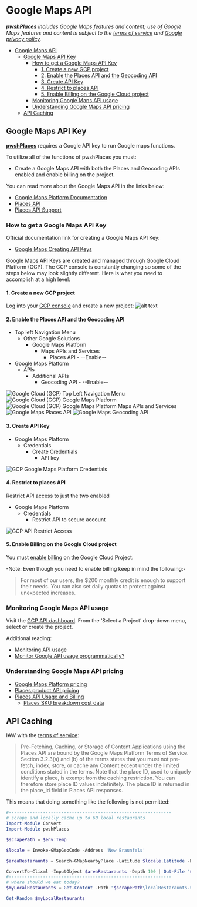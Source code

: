 # Google Maps API

***[pwshPlaces](https://github.com/techthoughts2/pwshPlaces)** includes Google Maps features and content; use of Google Maps features and content is subject to the [terms of service](https://cloud.google.com/maps-platform/terms/) and [Google privacy policy](https://www.google.com/policies/privacy/).*

- [Google Maps API](#google-maps-api)
  - [Google Maps API Key](#google-maps-api-key)
    - [How to get a Google Maps API Key](#how-to-get-a-google-maps-api-key)
      - [1. Create a new GCP project](#1-create-a-new-gcp-project)
      - [2. Enable the Places API and the Geocoding API](#2-enable-the-places-api-and-the-geocoding-api)
      - [3. Create API Key](#3-create-api-key)
      - [4. Restrict to places API](#4-restrict-to-places-api)
      - [5. Enable Billing on the Google Cloud project](#5-enable-billing-on-the-google-cloud-project)
    - [Monitoring Google Maps API usage](#monitoring-google-maps-api-usage)
    - [Understanding Google Maps API pricing](#understanding-google-maps-api-pricing)
  - [API Caching](#api-caching)

## Google Maps API Key

**[pwshPlaces](https://github.com/techthoughts2/pwshPlaces)** requires a Google API key to run Google maps functions.

To utilize all of the functions of pwshPlaces you must:

- Create a Google Maps API with both the Places and Geocoding APIs enabled and enable billing on the project.

You can read more about the Google Maps API in the links below:

- [Google Maps Platform Documentation](https://developers.google.com/maps/documentation#places)
- [Places API](https://developers.google.com/maps/documentation/places/web-service/overview)
- [Places API Support](https://developers.google.com/maps/documentation/places/web-service/support)

### How to get a Google Maps API Key

Official documentation link for creating a Google Maps API Key:

- [Google Maps Creating API Keys](https://developers.google.com/maps/documentation/places/web-service/get-api-key#creating-api-keys)

Google Maps API Keys are created and managed through Google Cloud Platform (GCP). The GCP console is constantly changing so some of the steps below may look slightly different. Here is what you need to accomplish at a high level:

#### 1. Create a new GCP project

Log into your [GCP console](https://console.cloud.google.com/home/) and create a new project:
![alt text](../media/gcp_new_project.PNG 'Title')

#### 2. Enable the Places API and the Geocoding API

- Top left Navigation Menu
  - Other Google Solutions
    - Google Maps Platform
      - Maps APIs and Services
        - Places API - --Enable--
- Google Maps Platform
  - APIs
    - Additional APIs
      - Geocoding API - --Enable--

![Google Cloud (GCP) Top Left Navigation Menu](../media/google_cloud_top_left_navigation_menu.PNG 'GCP Navigation Menu')
![Google Cloud (GCP) Google Maps Platform](../media/gcp_google_maps_platform.PNG 'GCP Google Maps Platform')
![Google Cloud (GCP) Google Maps Platform Maps APIs and Services](../media/google_maps_platform_maps_api_and_services.PNG 'Google Maps Platform Maps APIs and Services')
![Google Maps Places API](../media/gcp_enable_places_api.PNG 'Google Maps Places API')
![Google Maps Geocoding API](../media/gcp_enable_geocoding_api.PNG 'Google Maps Geocoding API')

#### 3. Create API Key

- Google Maps Platform
  - Credentials
    - Create Credentials
      - API key

![GCP Google Maps Platform Credentials](../media/gcp_google_maps_create_credential_api.PNG 'Google Maps Platform Credentials')

#### 4. Restrict to places API

Restrict API access to just the two enabled

- Google Maps Platform
  - Credentials
    - Restrict API to secure account

![GCP API Restrict Access](../media/gcp_api_services_restrict_api_key.PNG 'API Restrict Access')

#### 5. Enable Billing on the Google Cloud project

You must [enable billing](https://console.cloud.google.com/project/_/billing/enable) on the Google Cloud Project.

-Note: Even though you need to enable billing keep in mind the following:-

> For most of our users, the $200 monthly credit is enough to support their needs. You can also set daily quotas to protect against unexpected increases.

### Monitoring Google Maps API usage

Visit the [GCP API dashboard](https://console.developers.google.com/apis/dashboard). From the ‘Select a Project’ drop-down menu, select or create the project.

Additional reading:

- [Monitoring API usage](https://cloud.google.com/apis/docs/monitoring)
- [Monitor Google API usage programmatically?](https://stackoverflow.com/questions/62511759/monitor-google-api-usage-programmatically)

### Understanding Google Maps API pricing

- [Google Maps Platform pricing](https://cloud.google.com/maps-platform/pricing)
- [Places product API pricing](https://developers.google.com/maps/billing/gmp-billing#places-product)
- [Places API Usage and Billing](https://developers.google.com/maps/documentation/places/web-service/usage-and-billing)
  - [Places SKU breakdown cost data](https://developers.google.com/maps/billing/gmp-billing#basic-data)

## API Caching

IAW with the [terms of service](https://cloud.google.com/maps-platform/terms/):

> Pre-Fetching, Caching, or Storage of Content
Applications using the Places API are bound by the Google Maps Platform Terms of Service. Section 3.2.3(a) and (b) of the terms states that you must not pre-fetch, index, store, or cache any Content except under the limited conditions stated in the terms.
Note that the place ID, used to uniquely identify a place, is exempt from the caching restriction. You can therefore store place ID values indefinitely. The place ID is returned in the place_id field in Places API responses.

This means that doing something like the following is not permitted:

```powershell
#--------------------------------------------------------------
# scrape and locally cache up to 60 local restaurants
Import-Module Convert
Import-Module pwshPlaces

$scrapePath = $env:Temp

$locale = Invoke-GMapGeoCode -Address 'New Braunfels'

$areaRestaraunts = Search-GMapNearbyPlace -Latitude $locale.Latitude -Longitude $locale.Longitude -Radius 10000 -RankByProminence -Type restaurant -AllSearchResults

ConvertTo-Clixml -InputObject $areaRestaraunts -Depth 100 | Out-File "$scrapePath\localRestaraunts.xml"
#--------------------------------------------------------------
# where should we eat today?
$myLocalRestaurants = Get-Content -Path "$scrapePath\localRestaraunts.xml" -Raw | ConvertFrom-Clixml

Get-Random $myLocalRestaurants
```
